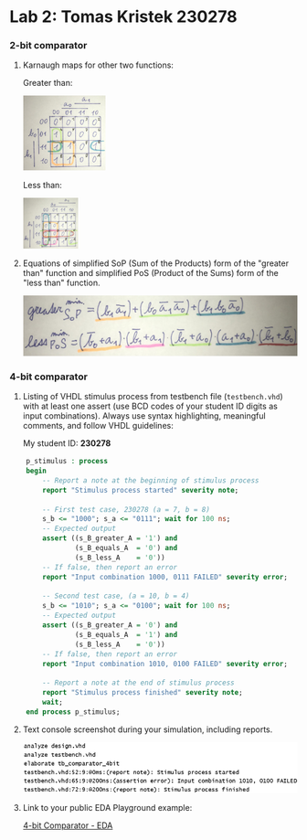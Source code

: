 # Lab 2: Tomas Kristek 230278

### 2-bit comparator

1. Karnaugh maps for other two functions:

   Greater than:

   <img src= "Images/K-map_Greater.JPG" width=30% height=30%>

   Less than:

   <img src= "Images/K-map_Less.JPG" width=20% height=20%>

2. Equations of simplified SoP (Sum of the Products) form of the "greater than" function and simplified PoS (Product of the Sums) form of the "less than" function.

   <img src= "Images/Sop_PoS.JPG">

### 4-bit comparator

1. Listing of VHDL stimulus process from testbench file (`testbench.vhd`) with at least one assert (use BCD codes of your student ID digits as input combinations). Always use syntax highlighting, meaningful comments, and follow VHDL guidelines:

   My student ID: **230278**

```vhdl
    p_stimulus : process
    begin
        -- Report a note at the beginning of stimulus process
        report "Stimulus process started" severity note;

        -- First test case, 230278 (a = 7, b = 8)
        s_b <= "1000"; s_a <= "0111"; wait for 100 ns;
        -- Expected output
        assert ((s_B_greater_A = '1') and
                (s_B_equals_A  = '0') and
                (s_B_less_A    = '0'))
        -- If false, then report an error
        report "Input combination 1000, 0111 FAILED" severity error;

        -- Second test case, (a = 10, b = 4)
        s_b <= "1010"; s_a <= "0100"; wait for 100 ns;
        -- Expected output
        assert ((s_B_greater_A = '0') and
                (s_B_equals_A  = '1') and
                (s_B_less_A    = '0'))
        -- If false, then report an error
        report "Input combination 1010, 0100 FAILED" severity error;

        -- Report a note at the end of stimulus process
        report "Stimulus process finished" severity note;
        wait;
    end process p_stimulus;
```

2. Text console screenshot during your simulation, including reports.

   ![4-bit Comparator - Log](Images/Log.png)

3. Link to your public EDA Playground example:

   [4-bit Comparator - EDA](https://www.edaplayground.com/x/tmX7)

